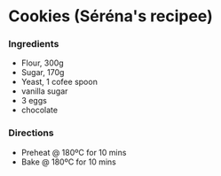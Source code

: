 Cookies (Séréna's recipee)
========

### Ingredients

* Flour, 300g
* Sugar, 170g
* Yeast, 1 cofee spoon
* vanilla sugar
* 3 eggs
* chocolate

### Directions 

* Preheat @ 180ºC for 10 mins
* Bake @ 180ºC for 10 mins
